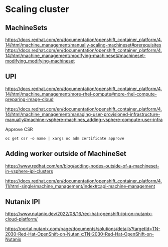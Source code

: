 # Scaling cluster


## MachineSets

https://docs.redhat.com/en/documentation/openshift_container_platform/4.14/html/machine_management/manually-scaling-machineset#prerequisites
https://docs.redhat.com/en/documentation/openshift_container_platform/4.14/html/machine_management/modifying-machineset#machineset-modifying_modifying-machineset


## UPI
https://docs.redhat.com/en/documentation/openshift_container_platform/4.14/html/machine_management/more-rhel-compute#more-rhel-compute-preparing-image-cloud

https://docs.redhat.com/en/documentation/openshift_container_platform/4.14/html/machine_management/managing-user-provisioned-infrastructure-manually#machine-vsphere-machines_adding-vsphere-compute-user-infra

Approve CSR
```
oc get csr -o name | xargs oc adm certificate approve
```


## Adding worker outside of MachineSet

https://www.redhat.com/en/blog/adding-nodes-outside-of-a-machineset-in-vsphere-ipi-clusters

https://docs.redhat.com/en/documentation/openshift_container_platform/4.11/html-single/machine_management/index#capi-machine-management


## Nutanix IPI

https://www.nutanix.dev/2022/08/16/red-hat-openshift-ipi-on-nutanix-cloud-platform/

https://portal.nutanix.com/page/documents/solutions/details?targetId=TN-2030-Red-Hat-OpenShift-on-Nutanix:TN-2030-Red-Hat-OpenShift-on-Nutanix
